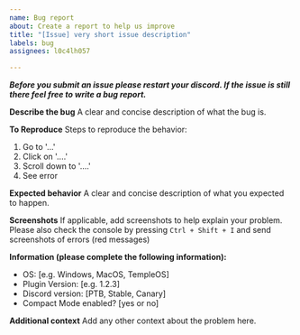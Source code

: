 ```yaml
---
name: Bug report
about: Create a report to help us improve
title: "[Issue] very short issue description"
labels: bug
assignees: l0c4lh057

---
```


_**Before you submit an issue please restart your discord. If the issue is still there feel free to write a bug report.**_

**Describe the bug**
A clear and concise description of what the bug is.

**To Reproduce**
Steps to reproduce the behavior:
1. Go to '...'
2. Click on '....'
3. Scroll down to '....'
4. See error

**Expected behavior**
A clear and concise description of what you expected to happen.

**Screenshots**
If applicable, add screenshots to help explain your problem.
Please also check the console by pressing `Ctrl + Shift + I` and send screenshots of errors (red messages)

**Information (please complete the following information):**
 - OS: [e.g. Windows, MacOS, TempleOS]
 - Plugin Version: [e.g. 1.2.3]
 - Discord version: [PTB, Stable, Canary]
 - Compact Mode enabled? [yes or no]

**Additional context**
Add any other context about the problem here.
